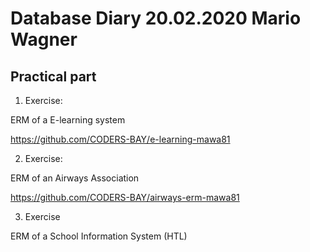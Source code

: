 # Database Diary 20.02.2020 Mario Wagner

## Practical part

1. Exercise:

ERM of a E-learning system

https://github.com/CODERS-BAY/e-learning-mawa81

2. Exercise:

ERM of an Airways Association

https://github.com/CODERS-BAY/airways-erm-mawa81

3. Exercise

ERM of a School Information System (HTL) 

